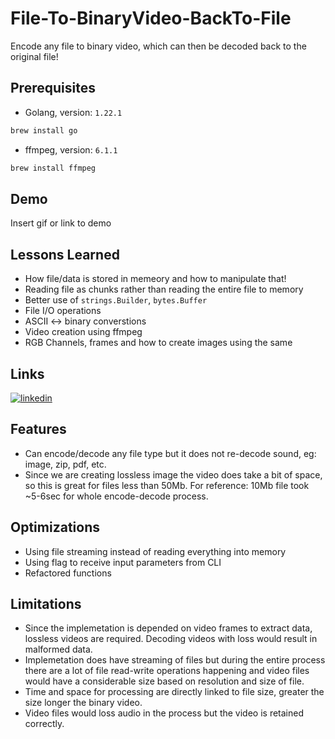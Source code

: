 
# File-To-BinaryVideo-BackTo-File

Encode any file to binary video, which can then be decoded back to the original file!

## Prerequisites 

- Golang, version: `1.22.1`
```bash
brew install go
```
- ffmpeg, version: `6.1.1`
```bash
brew install ffmpeg
```


## Demo

Insert gif or link to demo


## Lessons Learned

- How file/data is stored in memeory and how to manipulate that!
- Reading file as chunks rather than reading the entire file to memory
- Better use of `strings.Builder`, `bytes.Buffer`
- File I/O operations
- ASCII <-> binary converstions 
- Video creation using ffmpeg
- RGB Channels, frames and how to create images using the same




## Links

[![linkedin](https://img.shields.io/badge/linkedin-0A66C2?style=for-the-badge&logo=linkedin&logoColor=white)](https://www.linkedin.com/in/clint-mathews/)

## Features

- Can encode/decode any file type but it does not re-decode sound, eg: image, zip, pdf, etc.
- Since we are creating lossless image the video does take a bit of space, so this is great for files less than 50Mb. For reference: 10Mb file took ~5-6sec for whole encode-decode process.


## Optimizations

- Using file streaming instead of reading everything into memory 
- Using flag to receive input parameters from CLI
- Refactored functions


## Limitations
- Since the implemetation is depended on video frames to extract data, lossless videos are required. Decoding videos with loss would result in malformed data.
- Implemetation does have streaming of files but during the entire process there are a lot of file read-write operations happening and video files would have a considerable size based on resolution and size of file.
- Time and space for processing are directly linked to file size, greater the size longer the binary video.
- Video files would loss audio in the process but the video is retained correctly. 
